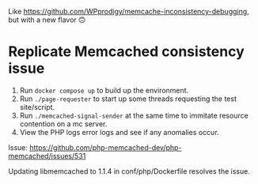 Like https://github.com/WPprodigy/memcache-inconsistency-debugging, but with a new flavor 🙃

# Replicate Memcached consistency issue

1) Run `docker compose up` to build up the environment.
2) Run `./page-requester` to start up some threads requesting the test site/script.
3) Run `./memcached-signal-sender` at the same time to immitate resource contention on a mc server.
4) View the PHP logs error logs and see if any anomalies occur.

Issue: https://github.com/php-memcached-dev/php-memcached/issues/531

Updating libmemcached to 1.1.4 in conf/php/Dockerfile resolves the issue.
